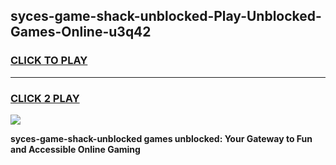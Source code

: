 
## syces-game-shack-unblocked-Play-Unblocked-Games-Online-u3q42
<h3>
<a href="https://premium76.site?title=syces-game-shack-unblocked&ref=25A">CLICK TO PLAY</a></h3>
<hr>

<h3>
<a href="https://premium76.site?title=syces-game-shack-unblocked&ref=25A">CLICK 2 PLAY</a>
  
</h3>

<a href="https://premium76.site?title=syces-game-shack-unblocked&ref=25A"><img src="https://clearcache.store/games.png"></a>


**syces-game-shack-unblocked games unblocked: Your Gateway to Fun and Accessible Online Gaming**

